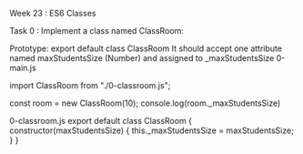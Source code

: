 Week 23 : ES6 Classes 

Task 0 : Implement a class named ClassRoom:

Prototype: export default class ClassRoom
It should accept one attribute named maxStudentsSize (Number) and assigned to _maxStudentsSize
0-main.js

import ClassRoom from "./0-classroom.js";

const room = new ClassRoom(10);
console.log(room._maxStudentsSize)

0-classroom.js
export default class ClassRoom {
  constructor(maxStudentsSize) {
    this._maxStudentsSize = maxStudentsSize;
  }
}



